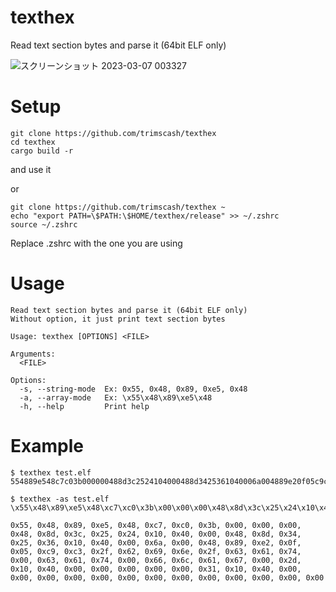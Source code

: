 # texthex
Read text section bytes and parse it (64bit ELF only)

![スクリーンショット 2023-03-07 003327](https://user-images.githubusercontent.com/42578480/223157450-3df2ae82-fe9e-478c-8871-5d61fd26c7f2.png)

# Setup
```
git clone https://github.com/trimscash/texthex
cd texthex
cargo build -r
```
and use it

or
```
git clone https://github.com/trimscash/texthex ~
echo "export PATH=\$PATH:\$HOME/texthex/release" >> ~/.zshrc
source ~/.zshrc
```
Replace .zshrc with the one you are using

# Usage
```
Read text section bytes and parse it (64bit ELF only)
Without option, it just print text section bytes

Usage: texthex [OPTIONS] <FILE>

Arguments:
  <FILE>

Options:
  -s, --string-mode  Ex: 0x55, 0x48, 0x89, 0xe5, 0x48
  -a, --array-mode   Ex: \x55\x48\x89\xe5\x48
  -h, --help         Print help
```

# Example
```
$ texthex test.elf
554889e548c7c03b000000488d3c2524104000488d3425361040006a004889e20f05c9c32f62696e2f6361740063617400666c6167002d1040000000000031104000000000000000000000000000
```


```
$ texthex -as test.elf
\x55\x48\x89\xe5\x48\xc7\xc0\x3b\x00\x00\x00\x48\x8d\x3c\x25\x24\x10\x40\x00\x48\x8d\x34\x25\x36\x10\x40\x00\x6a\x00\x48\x89\xe2\x0f\x05\xc9\xc3\x2f\x62\x69\x6e\x2f\x63\x61\x74\x00\x63\x61\x74\x00\x66\x6c\x61\x67\x00\x2d\x10\x40\x00\x00\x00\x00\x00\x31\x10\x40\x00\x00\x00\x00\x00\x00\x00\x00\x00\x00\x00\x00\x00

0x55, 0x48, 0x89, 0xe5, 0x48, 0xc7, 0xc0, 0x3b, 0x00, 0x00, 0x00, 0x48, 0x8d, 0x3c, 0x25, 0x24, 0x10, 0x40, 0x00, 0x48, 0x8d, 0x34, 0x25, 0x36, 0x10, 0x40, 0x00, 0x6a, 0x00, 0x48, 0x89, 0xe2, 0x0f, 0x05, 0xc9, 0xc3, 0x2f, 0x62, 0x69, 0x6e, 0x2f, 0x63, 0x61, 0x74, 0x00, 0x63, 0x61, 0x74, 0x00, 0x66, 0x6c, 0x61, 0x67, 0x00, 0x2d, 0x10, 0x40, 0x00, 0x00, 0x00, 0x00, 0x00, 0x31, 0x10, 0x40, 0x00, 0x00, 0x00, 0x00, 0x00, 0x00, 0x00, 0x00, 0x00, 0x00, 0x00, 0x00, 0x00
```
